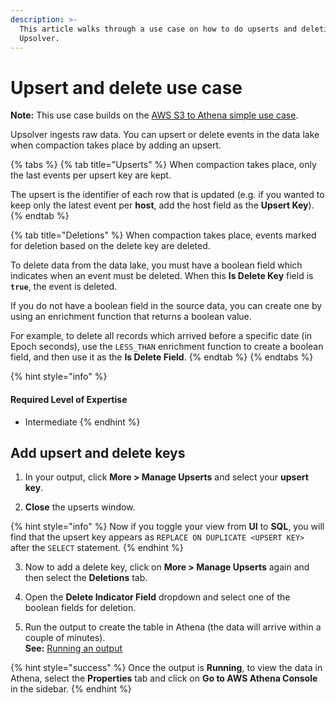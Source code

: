 ```yaml
---
description: >-
  This article walks through a use case on how to do upserts and deletions in
  Upsolver.
---
```


# Upsert and delete use case

**Note:** This use case builds on the [AWS S3 to Athena simple use case](aws-s3-to-athena-use-case.md). 

Upsolver ingests raw data. You can upsert or delete events in the data lake when compaction takes place by adding an upsert.

{% tabs %}
{% tab title="Upserts" %}
When compaction takes place, only the last events per upsert key are kept. 

The upsert is the identifier of each row that is updated \(e.g. if you wanted to keep only the latest event per **host**, add the host field as the **Upsert Key**\).
{% endtab %}

{% tab title="Deletions" %}
When compaction takes place, events marked for deletion based on the delete key are deleted. 

To delete data from the data lake, you must have a boolean field which indicates when an event must be deleted. When this **Is Delete Key** field is **`true`**, the event is deleted.

If you do not have a boolean field in the source data, you can create one by using an enrichment function that returns a boolean value. 

For example, to delete all records which arrived before a specific date \(in Epoch seconds\), use the `LESS_THAN` enrichment function to create a boolean field, and then use it as the **Is Delete Field**.
{% endtab %}
{% endtabs %}

{% hint style="info" %}
#### Required Level of Expertise

* Intermediate
{% endhint %}

## Add upsert and delete keys

1. In your output, click **More &gt; Manage Upserts** and select your **upsert key**.

2. **Close** the upserts window.

{% hint style="info" %}
Now if you toggle your view from **UI** to **SQL**, you will find that the upsert key appears as `REPLACE ON DUPLICATE <UPSERT KEY>` after the `SELECT` statement.
{% endhint %}

3. Now to add a delete key, click on **More &gt; Manage Upserts** again and then select the **Deletions** tab.

4. Open the **Delete Indicator Field** dropdown and select one of the boolean fields for deletion.

5. Run the output to create the table in Athena \(the data will arrive within a couple of minutes\).  
**See:** [Running an output](../../../data-outputs-and-data-transformation/data-transformation-ui/running-an-output.md)

{% hint style="success" %}
Once the output is **Running**, to view the data in Athena, select the **Properties** tab and click on **Go to AWS Athena Console** in the sidebar.
{% endhint %}

